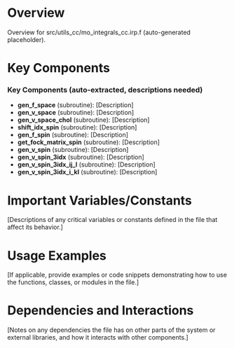 # Overview

Overview for src/utils_cc/mo_integrals_cc.irp.f (auto-generated placeholder).

# Key Components

### Key Components (auto-extracted, descriptions needed)
- **gen_f_space** (subroutine): [Description]
- **gen_v_space** (subroutine): [Description]
- **gen_v_space_chol** (subroutine): [Description]
- **shift_idx_spin** (subroutine): [Description]
- **gen_f_spin** (subroutine): [Description]
- **get_fock_matrix_spin** (subroutine): [Description]
- **gen_v_spin** (subroutine): [Description]
- **gen_v_spin_3idx** (subroutine): [Description]
- **gen_v_spin_3idx_ij_l** (subroutine): [Description]
- **gen_v_spin_3idx_i_kl** (subroutine): [Description]

# Important Variables/Constants

[Descriptions of any critical variables or constants defined in the file that affect its behavior.]

# Usage Examples

[If applicable, provide examples or code snippets demonstrating how to use the functions, classes, or modules in the file.]

# Dependencies and Interactions

[Notes on any dependencies the file has on other parts of the system or external libraries, and how it interacts with other components.]

